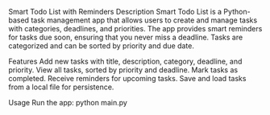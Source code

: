 Smart Todo List with Reminders
Description
Smart Todo List is a Python-based task management app that allows users to create and manage tasks with categories, deadlines, and priorities. The app provides smart reminders for tasks due soon, ensuring that you never miss a deadline. Tasks are categorized and can be sorted by priority and due date.

Features
Add new tasks with title, description, category, deadline, and priority.
View all tasks, sorted by priority and deadline.
Mark tasks as completed.
Receive reminders for upcoming tasks.
Save and load tasks from a local file for persistence.

Usage
Run the app: python main.py
